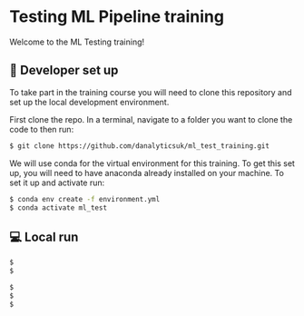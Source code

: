 # Testing ML Pipeline training

Welcome to the ML Testing training!

## :wrench: Developer set up

To take part in the training course you will need to clone this repository and set up the local development environment.

First clone the repo. In a terminal, navigate to a folder you want to clone the code to then run:

```bash
$ git clone https://github.com/danalyticsuk/ml_test_training.git
```

We will use conda for the virtual environment for this training. To get this set up, you will need to have anaconda already installed on your machine. To set it up and activate run:

```bash
$ conda env create -f environment.yml
$ conda activate ml_test
```

## :computer: Local run


```bash
$
$
```


```bash
$
$
$
```
